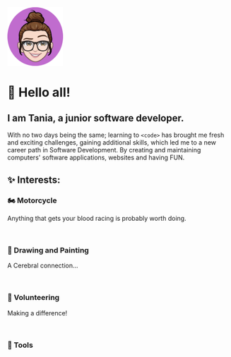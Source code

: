 
<img src="./images/tRosa.png" width=25%>

# 👋 Hello all! 

## I am Tania, a junior software developer.

With no two days being the same; learning to `<code>` has brought me fresh and exciting challenges, gaining additional skills, which led me to a new career path in Software Development. By creating and maintaining computers' software applications, websites and having FUN.

## ✨ Interests:

### 🏍️ Motorcycle
<p> Anything that gets your blood racing is probably worth doing.</p>
<br />

### 🎨 Drawing and Painting
<p> A Cerebral connection... </p>
<br />


### 🌱 Volunteering
<p> Making a difference!</p>
<br />


### 🔧 Tools

